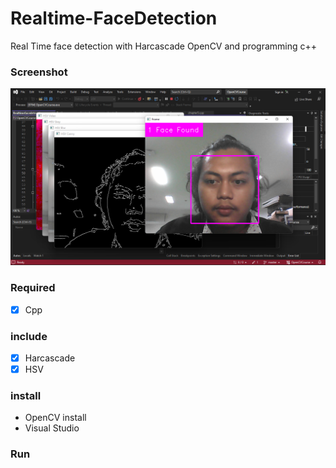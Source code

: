 # Realtime-FaceDetection
Real Time face detection with Harcascade OpenCV and programming c++

### Screenshot
![alt text](https://github.com/dansecret/Realtime-FaceDetection/blob/master/Resources/Picture/ss1.png)

### Required
- [x] Cpp

### include 
- [x] Harcascade
- [x] HSV

### install
- OpenCV install
- Visual Studio

### Run
